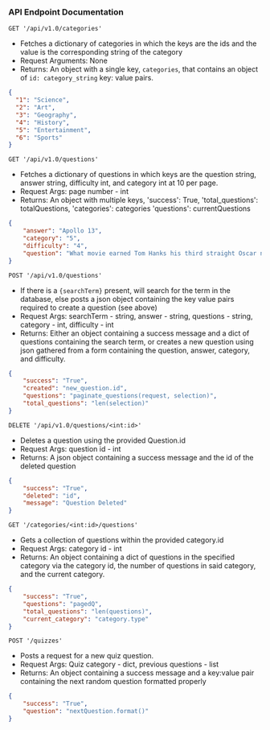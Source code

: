 ### API Endpoint Documentation 

`GET '/api/v1.0/categories'`

- Fetches a dictionary of categories in which the keys are the ids and the value is the corresponding string of the category
- Request Arguments: None
- Returns: An object with a single key, `categories`, that contains an object of `id: category_string` key: value pairs.

```json
{
  "1": "Science",
  "2": "Art",
  "3": "Geography",
  "4": "History",
  "5": "Entertainment",
  "6": "Sports"
}
```

`GET '/api/v1.0/questions'`

- Fetches a dictionary of questions in which keys are the question string, answer string, difficulty int, and category int at 10 per page.
- Request Args: page number - int
- Returns: An object with multiple keys, 'success': True, 'total_questions': totalQuestions, 'categories': categories 'questions': currentQuestions

```json
{
    "answer": "Apollo 13",
    "category": "5",
    "difficulty": "4",
    "question": "What movie earned Tom Hanks his third straight Oscar nomination, in 1996?"
}
```

`POST '/api/v1.0/questions'`

- If there is a `{searchTerm}` present, will search for the term in the database, else posts a json object containing the key value pairs required to create a question (see above)
- Request Args: searchTerm - string, answer - string, questions - string, category - int, difficulty - int
- Returns: Either an object containing a success message and a dict of questions containing the search term, or creates a new question using json gathered from a form containing the question, answer, category, and difficulty.

```json
{
    "success": "True",
    "created": "new_question.id",
    "questions": "paginate_questions(request, selection)",
    "total_questions": "len(selection)"
}
```

`DELETE '/api/v1.0/questions/<int:id>'`

- Deletes a question using the provided Question.id
- Request Args: question id - int
- Returns: A json object containing a success message and the id of the deleted question

```json
{
    "success": "True",
    "deleted": "id",
    "message": "Question Deleted"
}
```

`GET '/categories/<int:id>/questions'`

- Gets a collection of questions within the provided category.id
- Request Args: category id - int
- Returns: An object containing a dict of questions in the specified category via the category id, the number of questions in said category, and the current category.

```json
{
    "success": "True",
    "questions": "pagedQ",
    "total_questions": "len(questions)",
    "current_category": "category.type"
}
```

`POST '/quizzes'`

- Posts a request for a new quiz question.
- Request Args: Quiz category - dict, previous questions - list
- Returns: An object containing a success message and a key:value pair containing the next random question formatted properly
```json
{
    "success": "True",
    "question": "nextQuestion.format()"
}
```

